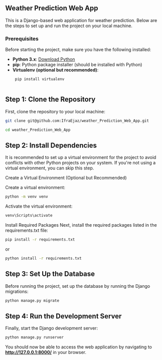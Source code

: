 ## Weather Prediction Web App

This is a Django-based web application for weather prediction. Below are the steps to set up and run the project on your local machine.

### Prerequisites

Before starting the project, make sure you have the following installed:

- **Python 3.x**: [Download Python](https://www.python.org/downloads/)
- **pip**: Python package installer (should be installed with Python)
- **Virtualenv (optional but recommended)**: 
  ```bash
   pip install virtualenv
 
## Step 1: Clone the Repository
First, clone the repository to your local machine:
  ```bash
git clone git@github.com:IfraEjaz/weather_Prediction_Web_App.git
```

```bash
cd weather_Prediction_Web_App
```
## Step 2: Install Dependencies
It is recommended to set up a virtual environment for the project to avoid conflicts with other Python projects on your system. If you're not using a virtual environment, you can skip this step.

Create a Virtual Environment (Optional but Recommended)

Create a virtual environment:
  ```bash
python -m venv venv
```

Activate the virtual environment:
  ```bash
venv\Scripts\activate
```
Install Required Packages
Next, install the required packages listed in the requirements.txt file:
  ```bash
pip install -r requirements.txt
```
or 
  ```bash
python install -r requirements.txt
```
## Step 3: Set Up the Database

Before running the project, set up the database by running the Django migrations:
  ```bash
python manage.py migrate
```
## Step 4: Run the Development Server
Finally, start the Django development server:
  ```bash
python manage.py runserver
```
You should now be able to access the web application by navigating to **http://127.0.0.1:8000/** in your browser.